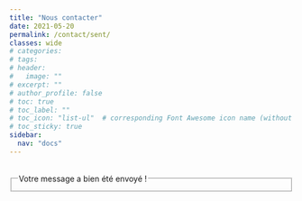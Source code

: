```yaml
---
title: "Nous contacter"
date: 2021-05-20
permalink: /contact/sent/
classes: wide
# categories: 
# tags: 
# header:
#   image: ""
# excerpt: ""
# author_profile: false
# toc: true
# toc_label: ""
# toc_icon: "list-ul"  # corresponding Font Awesome icon name (without fa prefix)
# toc_sticky: true
sidebar:
  nav: "docs"
---
```

<br>

<form>
  <fieldset>
	<legend>Votre message a bien été envoyé !</legend>
  </fieldset>
</form>

<br>
<br>




